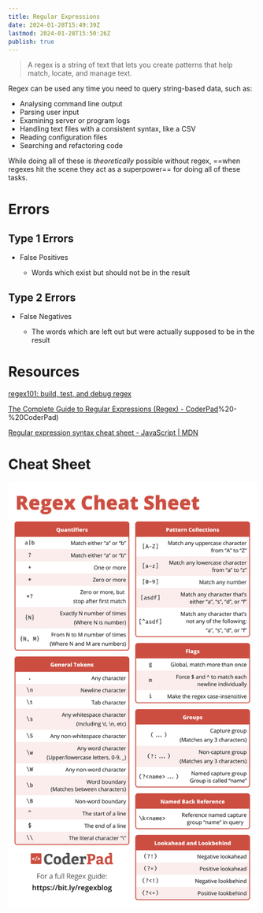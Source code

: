 ```yaml
---
title: Regular Expressions
date: 2024-01-28T15:49:39Z
lastmod: 2024-01-28T15:50:26Z
publish: true
---
```


> A regex is a string of text that lets you create patterns that help match, locate, and manage text.

Regex can be used any time you need to query string-based data, such as:

* Analysing command line output
* Parsing user input
* Examining server or program logs
* Handling text files with a consistent syntax, like a CSV
* Reading configuration files
* Searching and refactoring code

While doing all of these is *theoretically* possible without regex, ==when regexes hit the scene they act as a superpower== for doing all of these tasks.

# Errors

## Type 1 Errors

* False Positives

  * Words which exist but should not be in the result

## Type 2 Errors

* False Negatives

  * The words which are left out but were actually supposed to be in the result

# Resources

[regex101: build, test, and debug regex](https://regex101.com/)

[The Complete Guide to Regular Expressions (Regex) - CoderPad](Regex)%20-%20CoderPad)

[Regular expression syntax cheat sheet - JavaScript | MDN](https://developer.mozilla.org/en-US/docs/Web/JavaScript/Guide/Regular_expressions/Cheatsheet)

# Cheat Sheet

​![image](../_old-attachments/regex-cheat-sheet.png)​

‍
